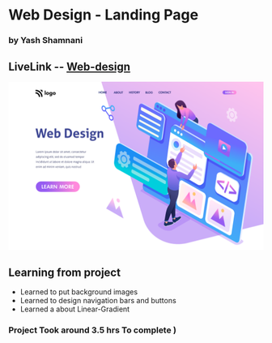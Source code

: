 # Web Design -  Landing Page

### by Yash Shamnani 

 

 

 

## LiveLink -- [Web-design](https://web-design-homepage-yash-shamnani.netlify.app/)



![img](8.png)

## Learning from project

 
  - Learned to put background images 
  - Learned to design navigation bars and buttons
  - Learned a about Linear-Gradient
  
  


### Project Took around 3.5 hrs To complete )



 